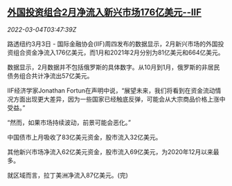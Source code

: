 <!--1646366462000-->
[外国投资组合2月净流入新兴市场176亿美元--IIF](https://cn.reuters.com/article/iif-emrg-capital-inflow-0304-idCNKCS2L108P)
------

<div><i>2022-03-04T03:47:39Z</i></div><p>路透纽约3月3日 - 国际金融协会(IIF)周四发布的数据显示，2月新兴市场的外国投资组合资金净流入176亿美元，而1月和2021年2月分别为81亿美元和664亿美元。</p><p>数据显示，2月数据并不包括俄罗斯的具体数字。从10月到1月，俄罗斯的非居民债务组合共计净流出57亿美元。</p><p>IIF经济学家Jonathan Fortun在声明中说，“展望未来，我们将看到在资金流动情况方面出现更大差异，因为一些国家已经触底反弹，可能会从大宗商品价格上涨中受益。”</p><p>“然而，如果市场持续波动，前景可能会恶化。”</p><p>中国债市上月吸收了83亿美元资金，股市流入32亿美元。</p><p>其他新兴市场净流入62亿美元资金，股市流入69亿美元，为2020年12月以来最多。</p><p>就区域而言，拉丁美洲净流入87亿美元。(完)</p>
